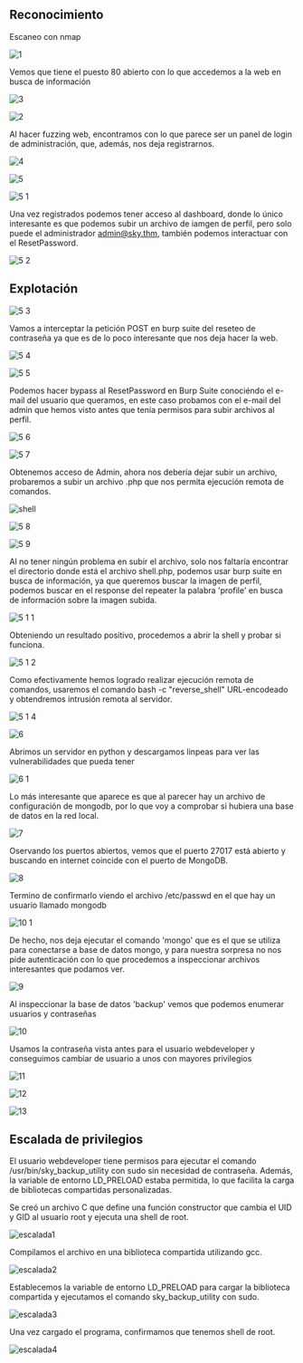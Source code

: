 ## Reconocimiento

Escaneo con nmap

![1](https://github.com/user-attachments/assets/368034f7-3d99-4359-8fc0-561b7133a567)



Vemos que tiene el puesto 80 abierto con lo que accedemos a la web en busca de información

![3](https://github.com/user-attachments/assets/68870778-bfe0-42c5-a1db-e1de1b4d2ec6)


![2](https://github.com/user-attachments/assets/450072ee-ad4b-4b2b-a144-7ba1d8e35dfb)



Al hacer fuzzing web, encontramos con lo que parece ser un panel de login de administración, que, además, nos deja registrarnos.

![4](https://github.com/user-attachments/assets/29baa32d-92df-4828-9889-243aa00b3742)


![5](https://github.com/user-attachments/assets/c63bf677-cda2-41f4-95ad-9024a2158481)


![5 1](https://github.com/user-attachments/assets/7c4e2982-16c2-429a-856e-8bedff577682)



Una vez registrados podemos tener acceso al dashboard, donde lo único interesante es que podemos subir un archivo de iamgen de perfil, pero solo puede el administrador admin@sky.thm, también podemos interactuar con el ResetPassword.

![5 2](https://github.com/user-attachments/assets/ecd9ac3d-be5d-49c0-9a7b-91c2c3fac94c)



## Explotación



![5 3](https://github.com/user-attachments/assets/04d7aa22-a18d-4da3-9ad3-4e8572b95b94)



Vamos a interceptar la petición POST en burp suite del reseteo de contraseña ya que es de lo poco interesante que nos deja hacer la web.

![5 4](https://github.com/user-attachments/assets/7aa123fd-b1ef-4bc4-9a34-d567b25f0822)


![5 5](https://github.com/user-attachments/assets/22f305d5-dd33-45da-a536-d081ffd17848)

Podemos hacer bypass al ResetPassword en Burp Suite conociéndo el e-mail del usuario que queramos, en este caso probamos con el e-mail del admin que hemos visto antes que tenía permisos para subir archivos al perfil.

![5 6](https://github.com/user-attachments/assets/1dca98d7-38b6-4fa1-aae4-da02b8e49349)


![5 7](https://github.com/user-attachments/assets/7c8dc456-db18-4370-865c-7e635b22fb5d)



Obtenemos acceso de Admin, ahora nos debería dejar subir un archivo, probaremos a subir un archivo .php que nos permita ejecución remota de comandos.

![shell](https://github.com/user-attachments/assets/c53e2582-dc12-414e-8ef1-694c0733f103)


![5 8](https://github.com/user-attachments/assets/142fd00b-7890-408c-910b-7f555a243b26)


![5 9](https://github.com/user-attachments/assets/b43b1a1c-5f50-4771-9e0d-d11f4477e8b5)



Al no tener ningún problema en subir el archivo, solo nos faltaría encontrar el directorio donde está el archivo shell.php, podemos usar burp suite en busca de información, ya que queremos buscar la imagen de perfil, podemos buscar en el response del repeater la palabra 'profile' en busca de información sobre la imagen subida.

![5 1 1](https://github.com/user-attachments/assets/2b0c47c4-de0d-4f78-a4f1-0924fe667098)



Obteniendo un resultado positivo, procedemos a abrir la shell y probar si funciona.

![5 1 2](https://github.com/user-attachments/assets/ad891c30-fd2b-4d39-a374-1773ad0debdf)


Como efectivamente hemos logrado realizar ejecución remota de comandos, usaremos el comando bash -c "reverse_shell" URL-encodeado y obtendremos intrusión remota al servidor.


![5 1 4](https://github.com/user-attachments/assets/0be93aac-c0bb-4d5e-8f3e-6b691376c2c7)


![6](https://github.com/user-attachments/assets/4f7692c6-be51-42e5-b5cb-43d77854771e)


Abrimos un servidor en python y descargamos linpeas para ver las vulnerabilidades que pueda tener


![6 1](https://github.com/user-attachments/assets/18f483d0-a156-48cb-b1d8-fc9a84763383)



Lo más interesante que aparece es que al parecer hay un archivo de configuración de mongodb, por lo que voy a comprobar si hubiera una base de datos en la red local.


![7](https://github.com/user-attachments/assets/e76acc8a-9fa4-4b81-a104-5737072ddec9)



Oservando los puertos abiertos, vemos que el puerto 27017 está abierto y buscando en internet coincide con el puerto de MongoDB.

![8](https://github.com/user-attachments/assets/afc32c99-6df8-4305-ac5f-91473846b9a5)



Termino de confirmarlo viendo el archivo /etc/passwd en el que hay un usuario llamado mongodb

![10 1](https://github.com/user-attachments/assets/70b3e21f-ed0a-4228-b57d-63dd8921366f)



De hecho, nos deja ejecutar el comando 'mongo' que es el que se utiliza para conectarse a base de datos mongo, y para nuestra sorpresa no nos pide autenticación con lo que procedemos a inspeccionar archivos interesantes que podamos ver.

![9](https://github.com/user-attachments/assets/997140d4-4ccc-4708-9de4-274afccaaa41)

Al inspeccionar la base de datos 'backup' vemos que podemos enumerar usuarios y contraseñas

![10](https://github.com/user-attachments/assets/0b57baf0-9a46-48ed-91a3-16b66c8a3604)


Usamos la contraseña vista antes para el usuario webdeveloper y conseguimos cambiar de usuario a unos con mayores privilegios


![11](https://github.com/user-attachments/assets/9ec100f0-d259-4c8d-b60c-2bf7cc686c0e)


![12](https://github.com/user-attachments/assets/78769a5a-27af-4ffd-ab99-adeab41e108e)


![13](https://github.com/user-attachments/assets/41501eb1-efd2-4b32-94d4-148bd9132366)

## Escalada de privilegios

El usuario webdeveloper tiene permisos para ejecutar el comando /usr/bin/sky_backup_utility con sudo sin necesidad de contraseña. Además, la variable de entorno LD_PRELOAD estaba permitida, lo que facilita la carga de bibliotecas compartidas personalizadas.

Se creó un archivo C que define una función constructor que cambia el UID y GID al usuario root y ejecuta una shell de root.

![escalada1](https://github.com/user-attachments/assets/132f8d75-7c6c-4197-8621-1b4674151a8f)

Compilamos el archivo en una biblioteca compartida utilizando gcc.

![escalada2](https://github.com/user-attachments/assets/486e01e3-d3d8-462e-88f3-e68a73e15f37)

Establecemos la variable de entorno LD_PRELOAD para cargar la biblioteca compartida y ejecutamos el comando sky_backup_utility con sudo.

![escalada3](https://github.com/user-attachments/assets/523bc922-0fbe-4808-bbd2-ade5278afe67)

Una vez cargado el programa, confirmamos que tenemos shell de root.

![escalada4](https://github.com/user-attachments/assets/71b46e97-84f2-4da1-94af-04ef3ba324de)


